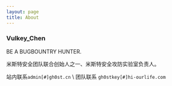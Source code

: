 ```yaml
---
layout: page
title: About
---
```


### Vulkey_Chen

BE A BUGBOUNTRY HUNTER.

米斯特安全团队联合创始人之一、米斯特安全攻防实验室负责人。

站内联系`admin[#]gh0st.cn` \ 团队联系 `gh0stkey[#]hi-ourlife.com`